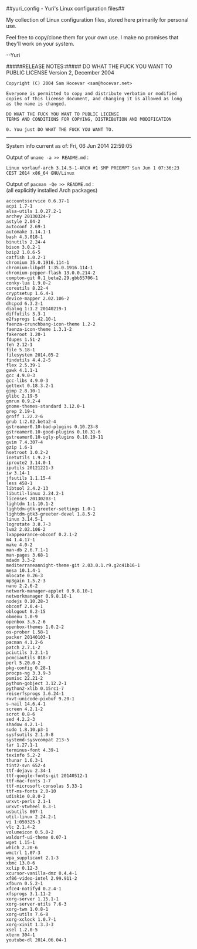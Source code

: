 ##yuri_config - Yuri's Linux configuration files##

My collection of Linux configuration files, stored here primarily for personal use.

Feel free to copy/clone them for your own use.  I make no promises that they'll work on your system.

--Yuri

#####RELEASE NOTES:#####
    DO WHAT THE FUCK YOU WANT TO PUBLIC LICENSE
    Version 2, December 2004

    Copyright (C) 2004 Sam Hocevar <sam@hocevar.net>

    Everyone is permitted to copy and distribute verbatim or modified
    copies of this license document, and changing it is allowed as long
    as the name is changed.

    DO WHAT THE FUCK YOU WANT TO PUBLIC LICENSE
    TERMS AND CONDITIONS FOR COPYING, DISTRIBUTION AND MODIFICATION

    0. You just DO WHAT THE FUCK YOU WANT TO.

---------------------------------------------
<!--- cut_here --->
System info current as of: Fri, 06 Jun 2014  22:59:05

Output of `uname -a >> README.md` :

    Linux vorlauf-arch 3.14.5-1-ARCH #1 SMP PREEMPT Sun Jun 1 07:36:23 CEST 2014 x86_64 GNU/Linux

Output of `pacman -Qe >> README.md` :<br>
(all explicitly installed Arch packages)

    accountsservice 0.6.37-1
    acpi 1.7-1
    alsa-utils 1.0.27.2-1
    archey 20130324-7
    astyle 2.04-2
    autoconf 2.69-1
    automake 1.14.1-1
    bash 4.3.018-1
    binutils 2.24-4
    bison 3.0.2-1
    bzip2 1.0.6-5
    catfish 1.0.2-1
    chromium 35.0.1916.114-1
    chromium-libpdf 1:35.0.1916.114-1
    chromium-pepper-flash 13.0.0.214-2
    compton-git 0.1_beta2.29.gbb55706-1
    conky-lua 1.9.0-2
    coreutils 8.22-4
    cryptsetup 1.6.4-1
    device-mapper 2.02.106-2
    dhcpcd 6.3.2-1
    dialog 1:1.2_20140219-1
    diffutils 3.3-1
    e2fsprogs 1.42.10-1
    faenza-crunchbang-icon-theme 1.2-2
    faenza-icon-theme 1.3.1-2
    fakeroot 1.20-1
    fdupes 1.51-2
    feh 2.12-1
    file 5.18-1
    filesystem 2014.05-2
    findutils 4.4.2-5
    flex 2.5.39-1
    gawk 4.1.1-1
    gcc 4.9.0-3
    gcc-libs 4.9.0-3
    gettext 0.18.3.2-1
    gimp 2.8.10-1
    glibc 2.19-5
    gmrun 0.9.2-4
    gnome-themes-standard 3.12.0-1
    grep 2.19-1
    groff 1.22.2-6
    grub 1:2.02.beta2-4
    gstreamer0.10-bad-plugins 0.10.23-8
    gstreamer0.10-good-plugins 0.10.31-6
    gstreamer0.10-ugly-plugins 0.10.19-11
    gvim 7.4.307-4
    gzip 1.6-1
    hsetroot 1.0.2-2
    inetutils 1.9.2-1
    iproute2 3.14.0-1
    iputils 20121221-3
    iw 3.14-1
    jfsutils 1.1.15-4
    less 458-1
    libtool 2.4.2-13
    libutil-linux 2.24.2-1
    licenses 20130203-1
    lightdm 1:1.10.1-2
    lightdm-gtk-greeter-settings 1.0-1
    lightdm-gtk3-greeter-devel 1.8.5-2
    linux 3.14.5-1
    logrotate 3.8.7-3
    lvm2 2.02.106-2
    lxappearance-obconf 0.2.1-2
    m4 1.4.17-1
    make 4.0-2
    man-db 2.6.7.1-1
    man-pages 3.68-1
    mdadm 3.3-2
    mediterraneannight-theme-git 2.03.0.1.r9.g2c41b16-1
    mesa 10.1.4-1
    mlocate 0.26-3
    mp3gain 1.5.2-3
    nano 2.2.6-2
    network-manager-applet 0.9.8.10-1
    networkmanager 0.9.8.10-1
    nodejs 0.10.28-3
    obconf 2.0.4-1
    oblogout 0.2-15
    obmenu 1.0-9
    openbox 3.5.2-6
    openbox-themes 1.0.2-2
    os-prober 1.58-1
    packer 20140103-1
    pacman 4.1.2-6
    patch 2.7.1-2
    pciutils 3.2.1-1
    pcmciautils 018-7
    perl 5.20.0-2
    pkg-config 0.28-1
    procps-ng 3.3.9-3
    psmisc 22.21-2
    python-gobject 3.12.2-1
    python2-xlib 0.15rc1-7
    reiserfsprogs 3.6.24-1
    rxvt-unicode-pixbuf 9.20-1
    s-nail 14.6.4-1
    screen 4.2.1-2
    scrot 0.8-6
    sed 4.2.2-3
    shadow 4.2.1-1
    sudo 1.8.10.p3-1
    sysfsutils 2.1.0-8
    systemd-sysvcompat 213-5
    tar 1.27.1-1
    terminus-font 4.39-1
    texinfo 5.2-2
    thunar 1.6.3-1
    tint2-svn 652-4
    ttf-dejavu 2.34-1
    ttf-google-fonts-git 20140512-1
    ttf-mac-fonts 1-7
    ttf-microsoft-consolas 5.33-1
    ttf-ms-fonts 2.0-10
    udiskie 0.8.0-2
    urxvt-perls 2.1-1
    urxvt-vtwheel 0.3-1
    usbutils 007-1
    util-linux 2.24.2-1
    vi 1:050325-3
    vlc 2.1.4-2
    volumeicon 0.5.0-2
    waldorf-ui-theme 0.07-1
    wget 1.15-1
    which 2.20-6
    wmctrl 1.07-3
    wpa_supplicant 2.1-3
    xbmc 13.0-6
    xclip 0.12-3
    xcursor-vanilla-dmz 0.4.4-1
    xf86-video-intel 2.99.911-2
    xfburn 0.5.2-1
    xfce4-notifyd 0.2.4-1
    xfsprogs 3.1.11-2
    xorg-server 1.15.1-1
    xorg-server-utils 7.6-3
    xorg-twm 1.0.8-1
    xorg-utils 7.6-8
    xorg-xclock 1.0.7-1
    xorg-xinit 1.3.3-3
    xsel 1.2.0-5
    xterm 304-1
    youtube-dl 2014.06.04-1
